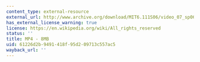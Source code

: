 ```yaml
---
content_type: external-resource
external_url: http://www.archive.org/download/MIT6.111S06/video_07_sp06-220k.mp4
has_external_license_warning: true
license: https://en.wikipedia.org/wiki/All_rights_reserved
status: ''
title: MP4 - 8MB
uid: 61226d2b-9491-418f-95d2-09713c557ac5
wayback_url: ''
---
```

